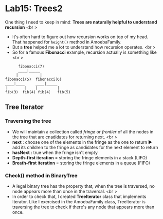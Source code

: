 Lab15: Trees2
===

One thing I need to keep in mind: **Trees are naturally helpful to understand recursion** <br \>
* It's often hard to figure out how recursion works on top of my head. That happened for `height()` method in AmoebaFamily.
* But a **tree** helped me a lot to understand how recursion operates. <br \>
* So for a famous **Fibonacci** example, recursion actually is something like <br \>
```
      fibonacci(7)
      ____|_____
     |          |
fibonacci(5)  fibonacci(6)
____|____     ____|_____
|        |    |         |
fib(3)  fib(4) fib(4)   fib(5)
```

## Tree Iterator
### Traversing the tree
* We will maintain a collection called *fringe* or *frontier* of all the nodes in the tree that are cnadidates for returning next. <br \>
* **next** : choose one of the elements in the fringe as the one to return :arrow_forward: add its children to the fringe as candidates for the next element to return
* **hasNext** : true when the fringe isn't empty
* **Depth-first iteration** = storing the fringe elements in a stack (LIFO)
* **Breath-first iteration** = storing the fringe elements in a queue (FIFO)

### Check() method in BinaryTree
* A legal binary tree has the property that, when the tree is traversed, no node appears more than once in the traversal. <br \>
* In order to check that, I created **TreeIterator** class that implements Iterator<TreeNode>. Like I exercised in the AmoebaFamily class, TreeIterator is traversing the tree to check if there's any node that appears more than once.